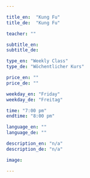 ```yaml
---

title_en:  "Kung Fu"
title_de:  "Kung Fu"

teacher: ""

subtitle_en:
subtitle_de:

type_en: "Weekly Class"
type_de: "Wöchentlicher Kurs"

price_en: ""
price_de: ""

weekday_en: "Friday"
weekday_de: "Freitag"

time: "7:00 pm"
endtime: "8:00 pm"

language_en: ""
language_de: ""

description_en: "n/a"
description_de: "n/a"

image:

---
```

